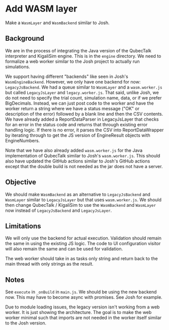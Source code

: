 # Add WASM layer

Make a `WasmLayer` and `WasmBackend` similar to Josh.

## Background

We are in the process of integrating the Java version of the QubecTalk interpreter and KigaliSim engine. This is in the `engine` directory. We need to formalize a web worker similar to the Josh project to actually run simulations.

We support having different "backends" like seen in Josh's `WasmEngineBackend`. However, we only have one backend for now: `LegacyJsBackend`. We had a queue similar to `WasmLayer` and a `wasm.worker.js` but called `LegacyJsLayer` and `legacy.worker.js`. That said, unlike Josh, we do not need to specify the trial count, simulation name, data, or if we prefer BigDecimals. Instead, we can just post code to the worker and have the worker return a string where we have a status message ("OK" or description of the error) followed by a blank line and then the CSV contents. We have already added a ReportDataParser in LegacyJsLayer that checks for an error in the status code and returns that through existing error handling logic. If there is no error, it parses the CSV into ReportDataWrapper by iterating through to get the JS version of EngineResult objects with EngineNumbers.

Note that we have also already added `wasm.worker.js` for the Java implementation of QubecTalk similar to Josh's `wasm.worker.js`. This should also have updated the GitHub actions similar to Josh's GitHub actions except that the double build is not needed as the jar does not have a server.

## Objective

We should make `WasmBackend` as an alternative to `LegacyJsBackend` and `WasmLayer` similar to `LegacyJsLayer` but that uses `wasm.worker.js`. We should then change QubecTalk / KigaliSim to use the `WasmBackend` and `WasmLayer` now instead of `LegacyJsBackend` and `LegacyJsLayer`.

## Limitations

We will only use the backend for actual execution. Validation should remain the same in using the existing JS logic. The code to UI configuration visitor will also remain the same and can be used for validation.

The web worker should take in as tasks only string and return back to the main thread with only strings as the result.

## Notes

See `execute` in `_onBuild` in `main.js`. We should be using the new backend now. This may have to become async with promises. See Josh for example.

Due to module loading issues, the legacy version isn't working from a web worker. It is just showing the architecture. The goal is to make the web worker minimal such that imports are not needed in the worker itself similar to the Josh version.
